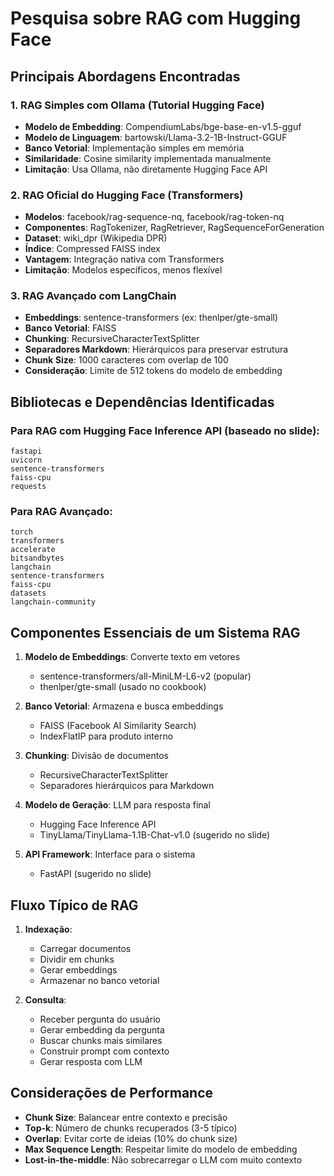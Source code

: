 # Pesquisa sobre RAG com Hugging Face

## Principais Abordagens Encontradas

### 1. RAG Simples com Ollama (Tutorial Hugging Face)
- **Modelo de Embedding**: CompendiumLabs/bge-base-en-v1.5-gguf
- **Modelo de Linguagem**: bartowski/Llama-3.2-1B-Instruct-GGUF
- **Banco Vetorial**: Implementação simples em memória
- **Similaridade**: Cosine similarity implementada manualmente
- **Limitação**: Usa Ollama, não diretamente Hugging Face API

### 2. RAG Oficial do Hugging Face (Transformers)
- **Modelos**: facebook/rag-sequence-nq, facebook/rag-token-nq
- **Componentes**: RagTokenizer, RagRetriever, RagSequenceForGeneration
- **Dataset**: wiki_dpr (Wikipedia DPR)
- **Índice**: Compressed FAISS index
- **Vantagem**: Integração nativa com Transformers
- **Limitação**: Modelos específicos, menos flexível

### 3. RAG Avançado com LangChain
- **Embeddings**: sentence-transformers (ex: thenlper/gte-small)
- **Banco Vetorial**: FAISS
- **Chunking**: RecursiveCharacterTextSplitter
- **Separadores Markdown**: Hierárquicos para preservar estrutura
- **Chunk Size**: 1000 caracteres com overlap de 100
- **Consideração**: Limite de 512 tokens do modelo de embedding

## Bibliotecas e Dependências Identificadas

### Para RAG com Hugging Face Inference API (baseado no slide):
```
fastapi
uvicorn
sentence-transformers
faiss-cpu
requests
```

### Para RAG Avançado:
```
torch
transformers
accelerate
bitsandbytes
langchain
sentence-transformers
faiss-cpu
datasets
langchain-community
```

## Componentes Essenciais de um Sistema RAG

1. **Modelo de Embeddings**: Converte texto em vetores
   - sentence-transformers/all-MiniLM-L6-v2 (popular)
   - thenlper/gte-small (usado no cookbook)

2. **Banco Vetorial**: Armazena e busca embeddings
   - FAISS (Facebook AI Similarity Search)
   - IndexFlatIP para produto interno

3. **Chunking**: Divisão de documentos
   - RecursiveCharacterTextSplitter
   - Separadores hierárquicos para Markdown

4. **Modelo de Geração**: LLM para resposta final
   - Hugging Face Inference API
   - TinyLlama/TinyLlama-1.1B-Chat-v1.0 (sugerido no slide)

5. **API Framework**: Interface para o sistema
   - FastAPI (sugerido no slide)

## Fluxo Típico de RAG

1. **Indexação**:
   - Carregar documentos
   - Dividir em chunks
   - Gerar embeddings
   - Armazenar no banco vetorial

2. **Consulta**:
   - Receber pergunta do usuário
   - Gerar embedding da pergunta
   - Buscar chunks mais similares
   - Construir prompt com contexto
   - Gerar resposta com LLM

## Considerações de Performance

- **Chunk Size**: Balancear entre contexto e precisão
- **Top-k**: Número de chunks recuperados (3-5 típico)
- **Overlap**: Evitar corte de ideias (10% do chunk size)
- **Max Sequence Length**: Respeitar limite do modelo de embedding
- **Lost-in-the-middle**: Não sobrecarregar o LLM com muito contexto
